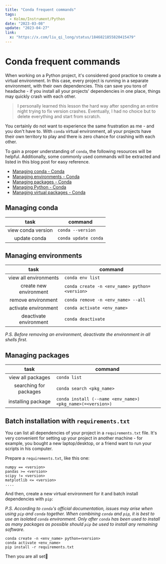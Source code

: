 ```yaml
---
title: "Conda frequent commands"
tags:
  - Kolmo/Instrument/Python
date: "2023-03-08"
update: "2023-04-27"
link:
  x: "https://x.com/liu_qi_long/status/1846821855820415479"
---
```


# Conda frequent commands

When working on a Python project, it's considered good practice to create a virtual environment. In this case, every project is running in a separate environment, with their own dependencies. This can save you tons of headache - if you install all your projects' dependencies in one place, things may quickly crash with each other.

> I personally learned this lesson the hard way after spending an entire night trying to fix version crashes. Eventually, I had no choice but to delete everything and start from scratch.

You certainly do not want to experience the same frustration as me - and you don't have to. With `conda` virtual environment, all your projects have their own territory to play and there is zero chance for crashing with each other.

To gain a proper understanding of `conda`, the following resources will be helpful. Additionally, some commonly used commands will be extracted and listed in this blog post for easy reference.

-  [Managing conda - Conda](https://docs.conda.io/projects/continuumio-conda/en/latest/user-guide/tasks/manage-conda.html)
-  [Managing environments - Conda](https://docs.conda.io/projects/continuumio-conda/en/latest/user-guide/tasks/manage-environments.html)
-  [Managing packages - Conda](https://docs.conda.io/projects/continuumio-conda/en/latest/user-guide/tasks/manage-pkgs.html)
-  [Managing Python - Conda](https://docs.conda.io/projects/continuumio-conda/en/latest/user-guide/tasks/manage-python.html)
-  [Managing virtual packages - Conda](https://docs.conda.io/projects/continuumio-conda/en/latest/user-guide/tasks/manage-virtual.html)

## Managing conda

| task | command |
| :---: | --- |
| view conda version | `conda --version` |
| update conda | `conda update conda` |

## Managing environments

| task | command |
| :---: | --- |
| view all environments | `conda env list` |
| create new environment | `conda create -n <env_name> python=<version>` |
| remove environment | `conda remove -n <env_name> --all` |
| activate environment | `conda activate <env_name>` |
| deactivate environment | `conda deactivate` |

_P.S. Before removing an environment, deactivate the environment in all shells first._

## Managing packages

| task | command |
| :---: | --- |
| view all packages | `conda list` |
| searching for packages | `conda search <pkg_name>` |
| installing package | `conda install (--name <env_name>) <pkg_name>(=<version>)` |

## Batch installation with `requirements.txt`

You can list all dependencies of your project in a `requirements.txt` file. It's very convenient for setting up your project in another machine - for example, you bought a new laptop/desktop, or a friend want to run your scripts in his computer.

Prepare a `requirements.txt`, like this one:

```
numpy == <version>
pandas >= <version>
scipy != <version>
matplotlib <= <version>
....
```

And then, create a new virtual environment for it and batch install dependencies with `pip`:

_P.S. According to `conda`'s official documentation, issues may arise when using `pip` and `conda` together. When combining `conda` and `pip`, it is best to use an isolated `conda` environment. Only after `conda` has been used to install as many packages as possible should `pip` be used to install any remaining software._

```
conda create -n <env_name> python=<version>
conda activate <env_name>
pip install -r requirements.txt
```

Then you are all set👏